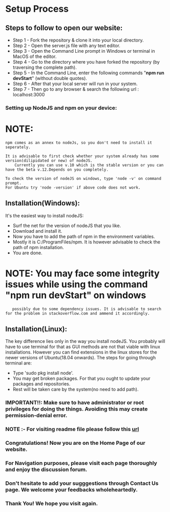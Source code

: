 # Setup Process
## Steps to follow to open our website:
* Step 1 - Fork the repository & clone it into your local directory.
* Step 2 - Open the server.js file with any text editor.
* Step 3 - Open the Command Line prompt in Windows or terminal in MacOS of the editor.
* Step 4 - Go to the directory where you have forked the repository (by traversing the complete path).
* Step 5 - In the Command Line, enter the following commands "**npm run devStart**" (without double quotes).
* Step 6 - After that your local server will run in your system.
* Step 7 - Then go to any browser & search the following url : localhost:3000


### Setting up NodeJS and npm on your device:

# NOTE: 
	npm comes as an annex to nodeJs, so you don't need to install it seperately.
        
	It is advisable to first check whether your system already has some version(dilipidated or new) of nodeJS.
        Currently you can use v.10 which is the stable version or you can have the beta v.12.Depends on you completely.
           
	To check the version of nodeJS on windows, type 'node -v' on command prompt.
	For Ubuntu try 'node -version' if above code does not work.

## Installation(Windows):
	
It's the easiest way to install nodeJS:
*	Surf the net for the version of nodeJS that you like.
*	Download and install it.
*	Now you have to add the path of npm in the environment variables.
*	Mostly it is C:/ProgramFiles/npm. It is however advisable to check the path of npm installation.
*	You are done.
	
# NOTE: You may face some integrity issues while using the command "npm run devStart" on windows
       possibly due to some dependency issues. It is advisable to search for the problem in stackoverflow.com and ammend it accordingly.
	

## Installation(Linux):

The key difference lies only in the way you install nodeJS.
You probably will have to use terminal for that as GUI methods are not that viable with linux installations.
However you can find extensions in the linux stores for the newer versions of Ubuntu(18.04 onwards).
The steps for going through terminal are:
*	Type 'sudo pkg install node'.
*	You may get broken packages. For that you ought to update your packages and repositories.
*	Rest will be taken care by the system(no need to add path).
 

### IMPORTANT!!: Make sure to have administrator or root privileges for doing the things. Avoiding this may create permission-denial error.



### NOTE :- For visiting readme file please follow this [url](https://github.com/siddharth25pandey/discussion_forum_website/blob/master/README.md)
### Congratulations! Now you are on the Home Page of our website.
### For Navigation purposes, please visit each page thoroughly and enjoy the discussion forum.
### Don't hesitate to add your sugggestions through Contact Us page. We welcome your feedbacks wholeheartedly.
### Thank You! We hope you visit again.
